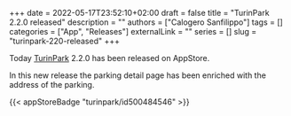 +++
date = 2022-05-17T23:52:10+02:00
draft = false
title = "TurinPark 2.2.0 released"
description = ""
authors = ["Calogero Sanfilippo"]
tags = []
categories = ["App", "Releases"]
externalLink = ""
series = []
slug = "turinpark-220-released"
+++

Today [TurinPark](/apps/turinpark) 2.2.0 has been released on AppStore.

In this new release the parking detail page has been enriched with the address of the parking.

{{< appStoreBadge "turinpark/id500484546" >}}

